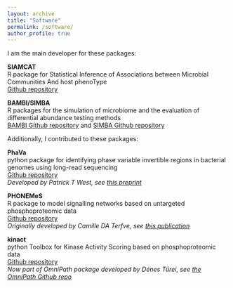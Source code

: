 ```yaml
---
layout: archive
title: "Software"
permalink: /software/
author_profile: true
---
```


I am the main developer for these packages:


__SIAMCAT__  
R package for Statistical Inference of Associations between Microbial
Communities And host phenoType  
[Github repository](https://github.com/zellerlab/siamcat)

__BAMBI/SIMBA__  
R packages for the simulation of microbiome and the evaluation of differential abundance testing methods  
[BAMBI Github repository](https://github.com/zellerlab/BAMBI) and [SIMBA Github repository](https://github.com/zellerlab/simba)



Additionally, I contributed to these packages:

__PhaVa__  
python package for identifying phase variable invertible regions in bacterial genomes using long-read sequencing  
[Github repository](https://github.com/patrickwest/PhaVa)  
_Developed by Patrick T West, see [this preprint](https://www.biorxiv.org/content/10.1101/2023.11.03.565267v1.abstract)_  


__PHONEMeS__  
R package to model signalling networks based on untargeted phosphoproteomic data  
[Github repository](https://github.com/saezlab/PHONEMeS)  
_Originally developed by Camille DA Terfve, see [this publication](https://www.nature.com/articles/ncomms9033)_

__kinact__  
python Toolbox for Kinase Activity Scoring based on
phosphoproteomic data  
[Github repository](https://github.com/saezlab/kinact)  
_Now part of OmniPath package developed by Dénes Türei, see [the OmniPath Github repo](https://github.com/saezlab/omnipath)_
